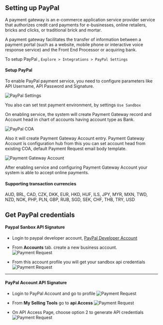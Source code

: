## Setting up PayPal

A payment gateway is an e-commerce application service provider service that authorizes credit card payments for e-businesses, online retailers, bricks and clicks, or traditional brick and mortar.

A payment gateway facilitates the transfer of information between a payment portal (such as a website, mobile phone or interactive voice response service) and the Front End Processor or acquiring bank.

To setup PayPal , `Explore > Integrations > PayPal Settings`

#### Setup PayPal

To enable PayPal payment service, you need to configure parameters like API Username, API Password and Signature.

![PayPal Settings](https://docs.erpnext.com/files/paypal_settings.png)

You also can set test payment environment, by settings `Use Sandbox`

On enabling service, the system will create Payment Gateway record and Account head in chart of accounts having account type as Bank.

![PayPal COA](https://docs.erpnext.com/files/paypal_coa.png)

Also it will create Payment Gateway Account entry. Payment Gateway Account is configuration hub from this you can set account head from existing COA, default Payment Request email body template.

![Payment Gateway Account](https://docs.erpnext.com/files/payment_gateway_account_paypal.png)

After enabling service and configuring Payment Gateway Account your system is able to accept online payments.

#### Supporting transaction currencies

AUD, BRL, CAD, CZK, DKK, EUR, HKD, HUF, ILS, JPY, MYR, MXN, TWD, NZD, NOK, PHP, PLN, GBP, RUB, SGD, SEK, CHF, THB, TRY, USD

## Get PayPal credentials

#### Paypal Sanbox API Signature

*   Login to paypal developer account, [PayPal Developer Account](https://developer.paypal.com/)
*   From **Accounts** tab. create a new business account. ![Payment Request](https://docs.erpnext.com/files/setup-sanbox-1.png)
    
*   From this account profile you will get your sandbox api credentials ![Payment Request](https://docs.erpnext.com/files/sanbox-credentials.png)
    

* * *

#### PayPal Account API Signature

*   Login to PayPal Account and go to profile ![Payment Request](https://docs.erpnext.com/files/api-step-1.png)
    
*   From **My Selling Tools** go to **api Access** ![Payment Request](https://docs.erpnext.com/files/api-step-2.png)
    
*   On API Access Page, choose option 2 to generate API credentials ![Payment Request](https://docs.erpnext.com/files/api-step-3.png)